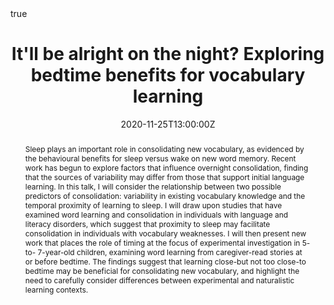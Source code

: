 ---
abstract: "Sleep plays an important role in consolidating new vocabulary, as evidenced by the behavioural benefits for sleep versus wake on new word memory. Recent work has begun to explore factors that influence overnight consolidation, finding that the sources of variability may differ from those that support initial language learning. In this talk, I will consider the relationship between two possible predictors of consolidation: variability in existing vocabulary knowledge and the temporal proximity of learning to sleep. I will draw upon studies that have examined word learning and consolidation in individuals with language and literacy disorders, which suggest that proximity to sleep may facilitate consolidation in individuals with vocabulary weaknesses. I will then present new work that places the role of timing at the focus of experimental investigation in 5- to- 7-year-old children, examining word learning from caregiver-read stories at or before bedtime. The findings suggest that learning close-but not too close-to bedtime may be beneficial for consolidating new vocabulary, and highlight the need to carefully consider differences between experimental and naturalistic learning contexts."
address:
  city: ""
  country: ""
  postcode: ""
  region: ""
  street: ""
all_day: 
authors: 
- admin
date: "2020-11-25T13:00:00Z"
date_end: "2020-11-25T14:00:00Z"
event: UCL Language and Cognition Seminar
event_url: "https://www.ucl.ac.uk/pals/events/2020/nov/language-cognition-seminar-dr-emma-james"
featured: false
image:
  caption: 'Image credit: []())'
  focal_point: Right
location: Online
math: true
projects:
publishDate: "2017-01-01T00:00:00Z"
slides: 
summary: 
tags:
title: "It'll be alright on the night? Exploring bedtime benefits for vocabulary learning"
url_code: ""
url_pdf: ""
url_poster: ""
url_video: ""
url_dataset: 
---